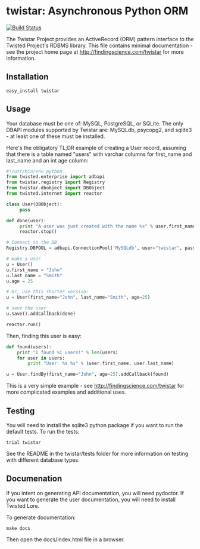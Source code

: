 # twistar: Asynchronous Python ORM
[![Build Status](https://secure.travis-ci.org/xadhoom/twistar.png?branch=master)](https://travis-ci.org/bmuller/twistar)

The Twistar Project provides an ActiveRecord (ORM) pattern interface to the Twisted Project's RDBMS library.  This file contains minimal documentation - see the project home page at http://findingscience.com/twistar for more information.

## Installation

```
easy_install twistar
```

## Usage
Your database must be one of: MySQL, PostgreSQL, or SQLite.  The only DBAPI modules supported by Twistar are: MySQLdb, psycopg2, and sqlite3 - at least one of these must be installed.

Here's the obligatory TL;DR example of creating a User record, assuming that there is a table named "users" with varchar columns for first_name and last_name and an int age column:

```python
#!/usr/bin/env python
from twisted.enterprise import adbapi
from twistar.registry import Registry
from twistar.dbobject import DBObject
from twisted.internet import reactor

class User(DBObject):
     pass

def done(user):
     print "A user was just created with the name %s" % user.first_name
     reactor.stop()

# Connect to the DB
Registry.DBPOOL = adbapi.ConnectionPool('MySQLdb', user="twistar", passwd="apass", db="twistar")

# make a user
u = User()
u.first_name = "John"
u.last_name = "Smith"
u.age = 25

# Or, use this shorter version:
u = User(first_name="John", last_name="Smith", age=25)

# save the user
u.save().addCallback(done)

reactor.run()
```

Then, finding this user is easy:

```python
def found(users):
    print "I found %i users!" % len(users)
    for user in users:
        print "User: %s %s" % (user.first_name, user.last_name)

u = User.findBy(first_name="John", age=25).addCallback(found)
```

This is a very simple example - see http://findingscience.com/twistar for more complicated examples and additional uses.

## Testing
You will need to install the sqlite3 python package if you want to run the default tests.  To run the tests:

```
trial twistar
```

See the README in the twistar/tests folder for more information on testing with different database types.

## Documenation
If you intent on generating API documentation, you will need pydoctor.  If you want to generate the user documentation, you will need to install Twisted Lore.

To generate documentation:

```
make docs
```

Then open the docs/index.html file in a browser.
